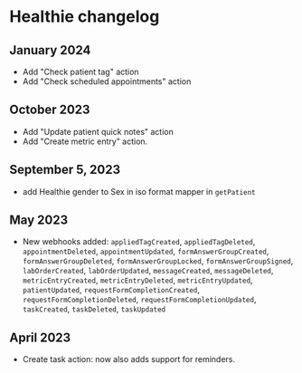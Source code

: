 # Healthie changelog

## January 2024

- Add "Check patient tag" action
- Add "Check scheduled appointments" action

## October 2023

- Add "Update patient quick notes" action
- Add "Create metric entry" action.

## September 5, 2023

- add Healthie gender to Sex in iso format mapper in `getPatient`

## May 2023

- New webhooks added: `appliedTagCreated`, `appliedTagDeleted`, `appointmentDeleted`, `appointmentUpdated`, `formAnswerGroupCreated`, `formAnswerGroupDeleted`, `formAnswerGroupLocked`, `formAnswerGroupSigned`, `labOrderCreated`, `labOrderUpdated`, `messageCreated`, `messageDeleted`, `metricEntryCreated`, `metricEntryDeleted`, `metricEntryUpdated`, `patientUpdated`, `requestFormCompletionCreated`, `requestFormCompletionDeleted`, `requestFormCompletionUpdated`, `taskCreated`, `taskDeleted`, `taskUpdated`

## April 2023

- Create task action: now also adds support for reminders.
